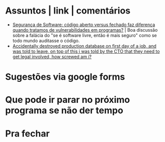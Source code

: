 Assuntos | link | comentários
=============================
* [Segurança de Software: código aberto versus fechado faz diferença quando tratamos de vulnerabilidades em programas?](https://www.4linux.com.br/noticia/seguranca-de-software-codigo-aberto-versus-fechado-faz-diferenca-quando-tratamos-de) | Boa discussão sobre a falácia do "se é software livre, então é mais seguro" como se todo mundo auditasse o código.
* [Accidentally destroyed production database on first day of a job, and was told to leave, on top of this i was told by the CTO that they need to get legal involved, how screwed am i? ](https://np.reddit.com/r/cscareerquestions/comments/6ez8ag/accidentally_destroyed_production_database_on/)

Sugestões via google forms
==========================

Que pode ir parar no próximo programa se não der tempo
=======================================================

Pra fechar
==========

